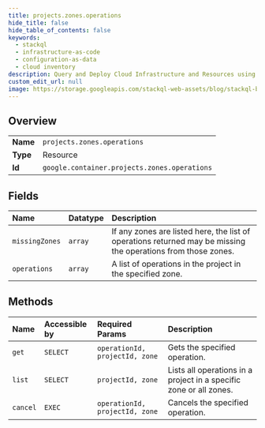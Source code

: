 ```yaml
---
title: projects.zones.operations
hide_title: false
hide_table_of_contents: false
keywords:
  - stackql
  - infrastructure-as-code
  - configuration-as-data
  - cloud inventory
description: Query and Deploy Cloud Infrastructure and Resources using SQL
custom_edit_url: null
image: https://storage.googleapis.com/stackql-web-assets/blog/stackql-blog-post-featured-image.png
---
```

  
    

## Overview
<table><tbody>
<tr><td><b>Name</b></td><td><code>projects.zones.operations</code></td></tr>
<tr><td><b>Type</b></td><td>Resource</td></tr>
<tr><td><b>Id</b></td><td><code>google.container.projects.zones.operations</code></td></tr>
</tbody></table>

## Fields
| Name | Datatype | Description |
|:-----|:---------|:------------|
| `missingZones` | `array` | If any zones are listed here, the list of operations returned may be missing the operations from those zones. |
| `operations` | `array` | A list of operations in the project in the specified zone. |
## Methods
| Name | Accessible by | Required Params | Description |
|:-----|:--------------|:----------------|:------------|
| `get` | `SELECT` | `operationId, projectId, zone` | Gets the specified operation. |
| `list` | `SELECT` | `projectId, zone` | Lists all operations in a project in a specific zone or all zones. |
| `cancel` | `EXEC` | `operationId, projectId, zone` | Cancels the specified operation. |

